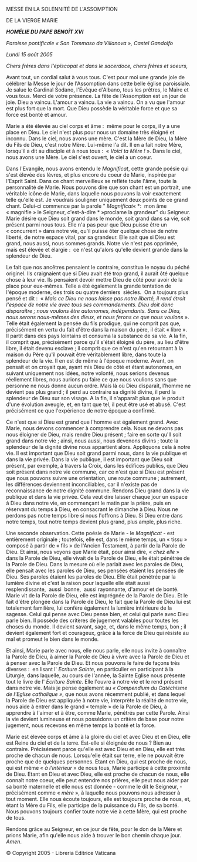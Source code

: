 MESSE EN LA SOLENNITÉ DE L'ASSOMPTION

DE LA VIERGE MARIE

***HOMÉLIE DU PAPE*** ***BENOÎT XVI***

*Paroisse pontificale « *San Tommaso da Villanova* », Castel Gandolfo*

*Lundi 15 août 2005*

*Chers frères dans l'épiscopat et dans le sacerdoce, chers frères et soeurs,*

Avant tout, un cordial salut à vous tous. C'est pour moi une grande joie de célébrer la Messe le jour de l'Assomption dans cette belle église paroissiale. Je salue le Cardinal Sodano, l'Evêque d'Albano, tous les prêtres, le Maire et vous tous. Merci de votre présence. La fête de l'Assomption est un jour de joie. Dieu a vaincu. L'amour a vaincu. La vie a vaincu. On a vu que l'amour est plus fort que la mort. Que Dieu possède la véritable force et que sa force est bonté et amour.

Marie a été élevée au ciel corps et âme :  même pour le corps, il y a une place en Dieu. Le ciel n'est plus pour nous un domaine très éloigné et inconnu. Dans le ciel, nous avons une mère. C'est la Mère de Dieu, la Mère du Fils de Dieu, c'est notre Mère. Lui-même l'a dit. Il en a fait notre Mère, lorsqu'il a dit au disciple et à nous tous :  « *Voici ta Mère !* ». Dans le ciel, nous avons une Mère. Le ciel s'est ouvert, le ciel a un coeur.

Dans l'Evangile, nous avons entendu le *Magnificat*, cette grande poésie qui s'est élevée des lèvres, et plus encore du coeur de Marie, inspirée par l'Esprit Saint. Dans ce chant merveilleux se reflète toute l'âme, toute la personnalité de Marie. Nous pouvons dire que son chant est un portrait, une véritable icône de Marie, dans laquelle nous pouvons la voir exactement telle qu'elle est. Je voudrais souligner uniquement deux points de ce grand chant. Celui-ci commence par la parole " *Magnificat*« *:  mon âme « magnifie » le Seigneur, c'est-à-dire * »proclame la grandeur" du Seigneur. Marie désire que Dieu soit grand dans le monde, soit grand dans sa vie, soit présent parmi nous tous. Elle n'a pas peur que Dieu puisse être un « concurrent » dans notre vie, qu'il puisse ôter quelque chose de notre liberté, de notre espace vital, par sa grandeur. Elle sait que si Dieu est grand, nous aussi, nous sommes grands. Notre vie n'est pas opprimée, mais est élevée et élargie :  ce n'est qu'alors qu'elle devient grande dans la splendeur de Dieu.

Le fait que nos ancêtres pensaient le contraire, constitua le noyau du péché originel. Ils craignaient que si Dieu avait été trop grand, il aurait ôté quelque chose à leur vie. Ils pensaient devoir mettre Dieu de côté pour avoir de la place pour eux-mêmes. Telle a été également la grande tentation de l'époque moderne, des trois ou quatre derniers  siècles.  On a toujours plus pensé et dit :  « *Mais ce Dieu ne nous laisse pas notre liberté, il rend étroit l'espace de notre vie avec tous ses commandements. Dieu doit donc disparaître ; nous voulons être autonomes, indépendants. Sans ce Dieu, nous serons nous-mêmes des dieux, et nous ferons ce que nous voulons* ». Telle était également la pensée du fils prodigue, qui ne comprit pas que, précisément en vertu du fait d'être dans la maison du père, il était « libre ». Il partit dans des pays lointains et consuma la substance de sa vie. A la fin, il comprit que, précisément parce qu'il s'était éloigné du père, au lieu d'être libre, il était devenu esclave ; il comprit que ce n'est qu'en retournant à la maison du Père qu'il pouvait être véritablement libre, dans toute la splendeur de la vie. Il en est de même à l'époque moderne. Avant, on pensait et on croyait que, ayant mis Dieu de côté et étant autonomes, en suivant uniquement nos idées, notre volonté, nous serions devenus réellement libres, nous aurions pu faire ce que nous voulions sans que personne ne nous donne aucun ordre. Mais là où Dieu disparaît, l'homme ne devient pas plus grand ; il perd au contraire sa dignité divine, il perd la splendeur de Dieu sur son visage. A la fin, il n'apparaît plus que le produit d'une évolution aveugle, et, en tant que tel, il peut être usé et abusé. C'est précisément ce que l'expérience de notre époque a confirmé.

Ce n'est que si Dieu est grand que l'homme est également grand. Avec Marie, nous devons commencer à comprendre cela. Nous ne devons pas nous éloigner de Dieu, mais rendre Dieu présent ; faire en sorte qu'Il soit grand dans notre vie ; ainsi, nous aussi, nous devenons divins ; toute la splendeur de la dignité divine nous appartient alors. Appliquons cela à notre vie. Il est important que Dieu soit grand parmi nous, dans la vie publique et dans la vie privée. Dans la vie publique, il est important que Dieu soit présent, par exemple, à travers la Croix, dans les édifices publics, que Dieu soit présent dans notre vie commune, car ce n'est que si Dieu est présent que nous pouvons suivre une orientation, une route commune ; autrement, les différences deviennent inconciliables, car il n'existe pas de reconnaissance de notre dignité commune. Rendons Dieu grand dans la vie publique et dans la vie privée. Cela veut dire laisser chaque jour un espace à Dieu dans notre vie, en commençant le matin par la prière, puis en réservant du temps à Dieu, en consacrant le dimanche à Dieu. Nous ne perdons pas notre temps libre si nous l'offrons à Dieu. Si Dieu entre dans notre temps, tout notre temps devient plus grand, plus ample, plus riche.

Une seconde observation. Cette poésie de Marie - le *Magnificat* - est entièrement originale ; toutefois, elle est, dans le même temps, un « tissu » composé à partir de « fils » de l'Ancien Testament, à partir de la Parole de Dieu. Et ainsi, nous voyons que Marie était, pour ainsi dire, « *chez elle* » dans la Parole de Dieu, elle vivait de la Parole de Dieu, elle était pénétrée de la Parole de Dieu. Dans la mesure où elle parlait avec les paroles de Dieu, elle pensait avec les paroles de Dieu, ses pensées étaient les pensées de Dieu. Ses paroles étaient les paroles de Dieu. Elle était pénétrée par la lumière divine et c'est la raison pour laquelle elle était aussi resplendissante,  aussi  bonne,  aussi rayonnante, d'amour et de bonté. Marie vit de la Parole de Dieu, elle est imprégnée de la Parole de Dieu. Et le fait d'être plongée dans la Parole de Dieu, le fait que la Parole de Dieu lui est totalement familière, lui confère également la lumière intérieure de la sagesse. Celui qui pense avec Dieu pense bien, et celui qui parle avec Dieu parle bien. Il possède des critères de jugement valables pour toutes les choses du monde. Il devient savant, sage, et, dans le même temps, bon ; il devient également fort et courageux, grâce à la force de Dieu qui résiste au mal et promeut le bien dans le monde.

Et ainsi, Marie parle avec nous, elle nous parle, elle nous invite à connaître la Parole de Dieu, à aimer la Parole de Dieu à vivre avec la Parole de Dieu et à penser avec la Parole de Dieu. Et nous pouvons le faire de façons très diverses :  en lisant l' *Ecriture Sainte*, en particulier en participant à la Liturgie, dans laquelle, au cours de l'année, la Sainte Eglise nous présente tout le livre de l' *Ecriture Sainte*. Elle l'ouvre à notre vie et le rend présent dans notre vie. Mais je pense également au *« *Compendium du Catéchisme de l'Eglise catholique* »*, que nous avons récemment publié, et dans lequel la Parole de Dieu est appliquée à notre vie, interprète la réalité de notre vie, nous aide à entrer dans le grand « temple » de la Parole de Dieu, à apprendre à l'aimer et à être, comme Marie, pénétrés par cette Parole. Ainsi la vie devient lumineuse et nous possédons un critère de base pour notre jugement, nous recevons en même temps la bonté et la force.

Marie est élevée corps et âme à la gloire du ciel et avec Dieu et en Dieu, elle est Reine du ciel et de la terre. Est-elle si éloignée de nous ? Bien au contraire. Précisément parce qu'elle est avec Dieu et en Dieu, elle est très proche de chacun de nous. Lorsqu'elle était sur terre, elle ne pouvait être proche que de quelques personnes. Etant en Dieu, qui est proche de nous, qui est même « *à l'intérieur* » de nous tous, Marie participe à cette proximité de Dieu. Etant en Dieu et avec Dieu, elle est proche de chacun de nous, elle connaît notre coeur, elle peut entendre nos prières, elle peut nous aider par sa bonté maternelle et elle nous est donnée - comme le dit le Seigneur, - précisément comme « *mère* », à laquelle nous pouvons nous adresser à tout moment. Elle nous écoute toujours, elle est toujours proche de nous, et, étant la Mère du Fils, elle participe de la puissance du Fils, de sa bonté. Nous pouvons toujours confier toute notre vie à cette Mère, qui est proche de tous.

Rendons grâce au Seigneur, en ce jour de fête, pour le don de la Mère et prions Marie, afin qu'elle nous aide à trouver le bon chemin chaque jour. *Amen*.

© Copyright 2005 - Libreria Editrice Vaticana
